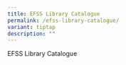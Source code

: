 ```yaml
---
title: EFSS Library Catalogue
permalink: /efss-library-catalogue/
variant: tiptap
description: ""
---
```

<p>EFSS Library Catalogue</p>